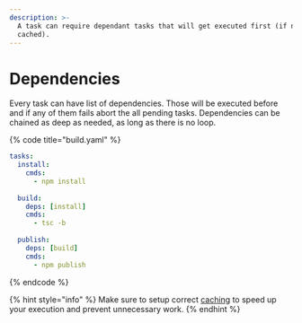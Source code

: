 ```yaml
---
description: >-
  A task can require dependant tasks that will get executed first (if not
  cached).
---
```


# Dependencies

Every task can have list of dependencies. Those will be executed before and if any of them fails abort the all pending tasks. Dependencies can be chained as deep as needed, as long as there is no loop.&#x20;

{% code title="build.yaml" %}
```yaml
tasks:
  install:
    cmds:
      - npm install
      
  build:
    deps: [install]
    cmds:
      - tsc -b
  
  publish:
    deps: [build]
    cmds:
      - npm publish
```
{% endcode %}

{% hint style="info" %}
Make sure to setup correct [caching](caching.md) to speed up your execution and prevent unnecessary work.
{% endhint %}
